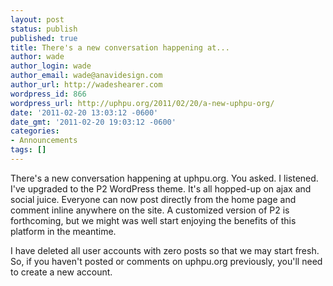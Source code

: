```yaml
---
layout: post
status: publish
published: true
title: There's a new conversation happening at...
author: wade
author_login: wade
author_email: wade@anavidesign.com
author_url: http://wadeshearer.com
wordpress_id: 866
wordpress_url: http://uphpu.org/2011/02/20/a-new-uphpu-org/
date: '2011-02-20 13:03:12 -0600'
date_gmt: '2011-02-20 19:03:12 -0600'
categories:
- Announcements
tags: []
---
```

<p>There's a new conversation happening at uphpu.org. You asked. I listened. I've upgraded to the P2 WordPress theme. It's all hopped-up on ajax and social juice. Everyone can now post directly from the home page and comment inline anywhere on the site. A customized version of P2 is forthcoming, but we might was well start enjoying the benefits of this platform in the meantime.</p>
<p>I have deleted all user accounts with zero posts so that we may start fresh. So, if you haven't posted or comments on uphpu.org previously, you'll need to create a new account.</p>
